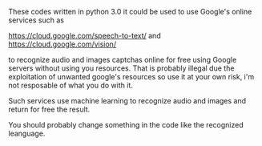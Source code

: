 These codes written in python 3.0 it could be used to use Google's online services such as 


https://cloud.google.com/speech-to-text/ and 
https://cloud.google.com/vision/


to recognize audio and images captchas  online for free using Google servers without using you resources. That is probably illegal due the 
exploitation of unwanted google's resources so use it at your own risk, i'm not resposable of what you do with it.

Such services use machine learning to recognize audio and images and return for free the result.


You should probably change something in the code like the recognized leanguage.
